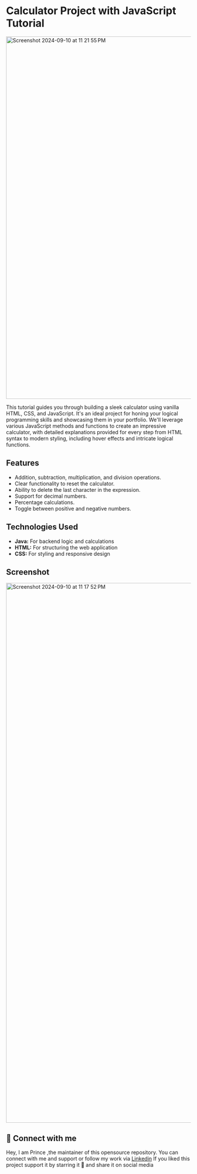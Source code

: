 # Calculator Project with JavaScript Tutorial

<img width="987" alt="Screenshot 2024-09-10 at 11 21 55 PM" src="https://github.com/user-attachments/assets/e35125e7-34eb-49c1-8a96-478ac3cab0ab">

This tutorial guides you through building a sleek calculator using vanilla HTML, CSS, and JavaScript. It's an ideal project for honing your logical programming skills and showcasing them in your portfolio. We'll leverage various JavaScript methods and functions to create an impressive calculator, with detailed explanations provided for every step from HTML syntax to modern styling, including hover effects and intricate logical functions.

## Features

- Addition, subtraction, multiplication, and division operations.
- Clear functionality to reset the calculator.
- Ability to delete the last character in the expression.
- Support for decimal numbers.
- Percentage calculations.
- Toggle between positive and negative numbers.

  
## Technologies Used

- **Java:** For backend logic and calculations
- **HTML:** For structuring the web application
- **CSS:** For styling and responsive design


## Screenshot
<img width="1470" alt="Screenshot 2024-09-10 at 11 17 52 PM" src="https://github.com/user-attachments/assets/1b4b4d0b-0c63-446f-959c-5ce8683da0bc">


## 🔗 Connect with me

Hey, I am Prince ,the maintainer of this opensource repository. You can connect with me and support or follow my work via [Linkedin](www.linkedin.com/in/prince-choudhary-521675282)
If you liked this project support it by starring it 🌟 and share it on social media
